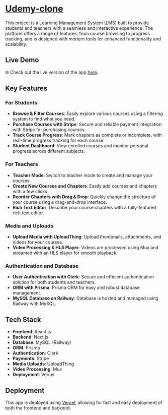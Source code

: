# [Udemy-clone](https://devdesiignn-lms.vercel.app/)

This project is a Learning Management System (LMS) built to provide students and teachers with a seamless and interactive experience. The platform offers a range of features, from course browsing to progress tracking, and is designed with modern tools for enhanced functionality and scalability.

## Live Demo

🌐 Check out the live version of the app [here](https://devdesiignn-lms.vercel.app/).

## Key Features

### For Students

- **Browse & Filter Courses**: Easily explore various courses using a filtering system to find what you need.
- **Purchase Courses with Stripe**: Secure and reliable payment integration with Stripe for purchasing courses.
- **Track Course Progress**: Mark chapters as complete or incomplete, with real-time progress tracking for each course.
- **Student Dashboard**: View enrolled courses and monitor personal progress across different subjects.

### For Teachers

- **Teacher Mode**: Switch to teacher mode to create and manage your courses.
- **Create New Courses and Chapters**: Easily add courses and chapters with a few clicks.
- **Reorder Chapters with Drag & Drop**: Quickly change the structure of your course using a drag-and-drop interface.
- **Rich Text Editor**: Describe your course chapters with a fully-featured rich text editor.

### Media and Uploads

- **Upload Media with UploadThing**: Upload thumbnails, attachments, and videos for your courses.
- **Video Processing & HLS Player**: Videos are processed using Mux and streamed with an HLS player for smooth playback.

### Authentication and Database

- **User Authentication with Clerk**: Secure and efficient authentication solution for both students and teachers.
- **ORM with Prisma**: Prisma ORM for easy and robust database management.
- **MySQL Database on Railway**: Database is hosted and managed using Railway with MySQL.

## Tech Stack

- **Frontend**: React.js
- **Backend**: Next.js
- **Database**: MySQL (Railway)
- **ORM**: Prisma
- **Authentication**: Clerk
- **Payments**: Stripe
- **Media Uploads**: UploadThing
- **Video Processing**: Mux
- **Deployment**: Vercel

## Deployment

This app is deployed using [Vercel](https://vercel.com/), allowing for fast and easy deployment of both the frontend and backend.
